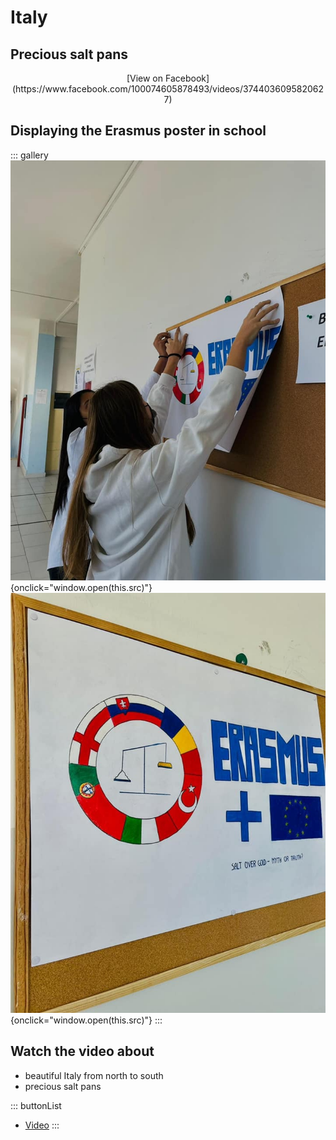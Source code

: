 # Italy

## Precious salt pans

<center>
[View on Facebook](https://www.facebook.com/100074605878493/videos/3744036095820627)
</center>

## Displaying the Erasmus poster in school

::: gallery
![](pain_1.png){onclick="window.open(this.src)"}
![](pain_2.png){onclick="window.open(this.src)"}
:::

## Watch the video about

 * beautiful Italy from north to south
 * precious salt pans

::: buttonList
 * [Video](https://www.facebook.com/100074605878493/videos/3744036095820627)
:::
